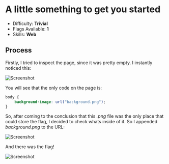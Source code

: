 # A little something to get you started

* Difficulty: **Trivial**
* Flags Available: **1**
* Skills: **Web**

## Process

Firstly, I tried to inspect the page, since it was pretty empty. I instantly noticed this:  

![Screenshot](https://i.imgur.com/lOUXeQj.png)  

You will see that the only code on the page is:  

```CSS
body {
	background-image: url("background.png");
}
```  

So, after coming to the conclusion that this *.png* file was the only place that could store the flag, I decided to check whats inside of it. So I appended *background.png* to the URL:  

![Screenshot](https://i.imgur.com/B5Bm8Rv.png)

And there was the flag!  

![Screenshot](https://i.imgur.com/AQudvJb.png)
